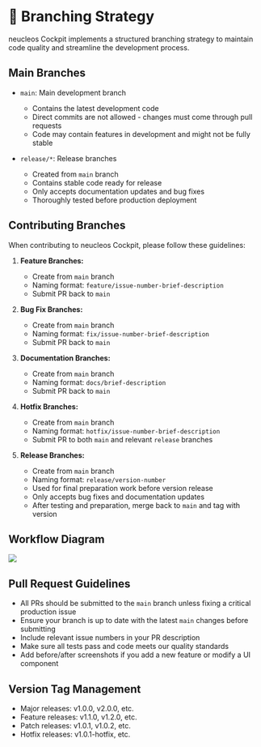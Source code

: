 # 🌿 Branching Strategy

neucleos Cockpit implements a structured branching strategy to maintain code quality and streamline the development process.

## Main Branches

- `main`: Main development branch
  - Contains the latest development code
  - Direct commits are not allowed - changes must come through pull requests
  - Code may contain features in development and might not be fully stable

- `release/*`: Release branches
  - Created from `main` branch
  - Contains stable code ready for release
  - Only accepts documentation updates and bug fixes
  - Thoroughly tested before production deployment

## Contributing Branches

When contributing to neucleos Cockpit, please follow these guidelines:

1. **Feature Branches:**
   - Create from `main` branch
   - Naming format: `feature/issue-number-brief-description`
   - Submit PR back to `main`

2. **Bug Fix Branches:**
   - Create from `main` branch
   - Naming format: `fix/issue-number-brief-description`
   - Submit PR back to `main`

3. **Documentation Branches:**
   - Create from `main` branch
   - Naming format: `docs/brief-description`
   - Submit PR back to `main`

4. **Hotfix Branches:**
   - Create from `main` branch
   - Naming format: `hotfix/issue-number-brief-description`
   - Submit PR to both `main` and relevant `release` branches

5. **Release Branches:**
   - Create from `main` branch
   - Naming format: `release/version-number`
   - Used for final preparation work before version release
   - Only accepts bug fixes and documentation updates
   - After testing and preparation, merge back to `main` and tag with version

## Workflow Diagram

![](https://github.com/user-attachments/assets/61db64a2-fab1-4a16-8253-0c64c9df1a63)

## Pull Request Guidelines

- All PRs should be submitted to the `main` branch unless fixing a critical production issue
- Ensure your branch is up to date with the latest `main` changes before submitting
- Include relevant issue numbers in your PR description
- Make sure all tests pass and code meets our quality standards
- Add before/after screenshots if you add a new feature or modify a UI component

## Version Tag Management

- Major releases: v1.0.0, v2.0.0, etc.
- Feature releases: v1.1.0, v1.2.0, etc.
- Patch releases: v1.0.1, v1.0.2, etc.
- Hotfix releases: v1.0.1-hotfix, etc.
